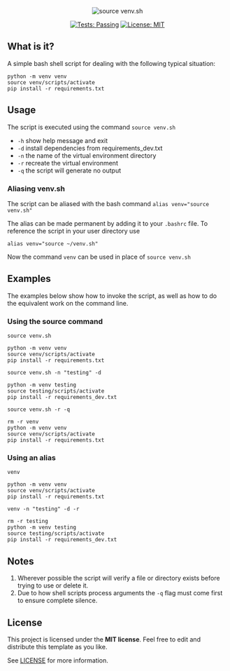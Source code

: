 <div align="center">

<img src="https://i.imgur.com/PHgnvJV.png" title="source venv.sh">

[![Tests: Passing](https://img.shields.io/badge/Tests-Passing-forestgreen.svg)](https://github.com/pcsagan/tethys/blob/main/tox.ini)
[![License: MIT](https://img.shields.io/badge/License-MIT-blue.svg)](https://github.com/pcsagan/tethys/blob/main/LICENSE)

</div>

## What is it?

A simple bash shell script for dealing with the following typical situation:
```
python -m venv venv
source venv/scripts/activate
pip install -r requirements.txt
```

## Usage

The script is executed using the command `source venv.sh`

* `-h` show help message and exit
* `-d` install dependencies from requirements_dev.txt
* `-n` the name of the virtual environment directory
* `-r` recreate the virtual environment
* `-q` the script will generate no output

### Aliasing venv.sh

The script can be aliased with the bash command `alias venv="source venv.sh"`

The alias can be made permanent by adding it to your `.bashrc` file. To reference the script in your user directory use
```shell
alias venv="source ~/venv.sh"
```

Now the command `venv` can be used in place of `source venv.sh`

## Examples

The examples below show how to invoke the script, as well as how to do the equivalent work on the command line.

### Using the source command

`source venv.sh`
```
python -m venv venv
source venv/scripts/activate
pip install -r requirements.txt
```

`source venv.sh -n "testing" -d`
```
python -m venv testing
source testing/scripts/activate
pip install -r requirements_dev.txt
```

`source venv.sh -r -q`
```
rm -r venv
python -m venv venv
source venv/scripts/activate
pip install -r requirements.txt
```

### Using an alias

`venv`
```
python -m venv venv
source venv/scripts/activate
pip install -r requirements.txt
```


`venv -n "testing" -d -r`
```
rm -r testing
python -m venv testing
source testing/scripts/activate
pip install -r requirements_dev.txt
```

## Notes

1. Wherever possible the script will verify a file or directory exists before trying to use or delete it.
2. Due to how shell scripts process arguments the `-q` flag must come first to ensure complete silence.

## License

This project is licensed under the **MIT license**. Feel free to edit and distribute this template as you like.

See [LICENSE](LICENSE) for more information.
